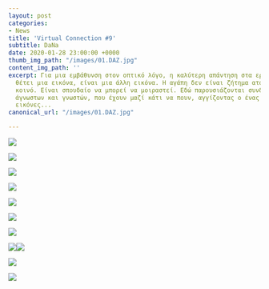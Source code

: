 ```yaml
---
layout: post
categories:
- News
title: 'Virtual Connection #9'
subtitle: DaNa
date: 2020-01-28 23:00:00 +0000
thumb_img_path: "/images/01.DAZ.jpg"
content_img_path: ''
excerpt: Για μια εμβάθυνση στον οπτικό λόγο, η καλύτερη απάντηση στα ερωτήματα που
  θέτει μια εικόνα, είναι μια άλλη εικόνα. Η αγάπη δεν είναι ζήτημα ατομικό, αλλά
  κοινό. Είναι σπουδαίο να μπορεί να μοιραστεί. Εδώ παρουσιάζονται συνδέσεις φίλων,
  άγνωστων και γνωστών, που έχουν μαζί κάτι να πουν, αγγίζοντας ο ένας τον άλλον με
  εικόνες...
canonical_url: "/images/01.DAZ.jpg"

---
```

![](/images/bwok-2.jpg)

![](/images/01.DAZ.jpg)

![](/images/02.DAZ_MG_5217.jpg)

![](/images/03.DAZ.jpg)

![](/images/04.DAZ_MG_8470.jpg)

![](/images/05.DAZ.jpg)

![](/images/06.DAZ_MG_2639.jpg)

![](/images/07.DAZ.jpg)![](/images/08.DAZ_MG_7547.jpg)

![](/images/09.DAZ.jpg)

![](/images/10.DAZ.jpg)